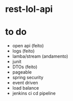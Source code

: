 # rest-lol-api

# to do

- open api (feito)
- logs (feito)
- lamba/stream (andamento)
- junit
- DTOs (feito)
- pageable
- spring security
- event driven
- load balance
- jenkins ci cd pipeline